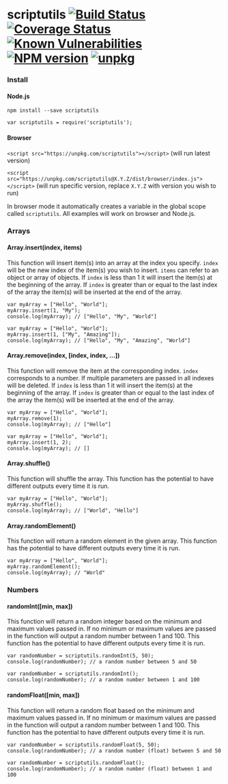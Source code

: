# scriptutils [![Build Status](https://travis-ci.org/rrainn/scriptutils.svg?branch=master)](https://travis-ci.org/rrainn/scriptutils) [![Coverage Status](https://coveralls.io/repos/github/rrainn/scriptutils/badge.svg?branch=master)](https://coveralls.io/github/rrainn/scriptutils?branch=master) [![Known Vulnerabilities](https://snyk.io/test/github/rrainn/scriptutils/badge.svg)](https://snyk.io/test/github/rrainn/scriptutils) [![NPM version](https://badge.fury.io/js/scriptutils.svg)](http://badge.fury.io/js/scriptutils) [![unpkg](https://img.shields.io/badge/browser-unpkg-brightgreen.svg)](https://unpkg.com/scriptutils)

### Install

#### Node.js

`npm install --save scriptutils`

`var scriptutils = require('scriptutils');`

#### Browser

`<script src="https://unpkg.com/scriptutils"></script>` (will run latest version)

`<script src="https://unpkg.com/scriptutils@X.Y.Z/dist/browser/index.js"></script>` (will run specific version, replace `X.Y.Z` with version you wish to run)

In browser mode it automatically creates a variable in the global scope called `scriptutils`. All examples will work on browser and Node.js.

### Arrays

#### Array.insert(index, items)

This function will insert item(s) into an array at the index you specify. `index` will be the new index of the item(s) you wish to insert. `items` can refer to an object or array of objects. If `index` is less than 1 it will insert the item(s) at the beginning of the array. If `index` is greater than or equal to the last index of the array the item(s) will be inserted at the end of the array.

```
var myArray = ["Hello", "World"];
myArray.insert(1, "My");
console.log(myArray); // ["Hello", "My", "World"]
```

```
var myArray = ["Hello", "World"];
myArray.insert(1, ["My", "Amazing"]);
console.log(myArray); // ["Hello", "My", "Amazing", "World"]
```

#### Array.remove(index, [index, index, ...])

This function will remove the item at the corresponding index. `index` corresponds to a number. If multiple parameters are passed in all indexes will be deleted. If `index` is less than 1 it will insert the item(s) at the beginning of the array. If `index` is greater than or equal to the last index of the array the item(s) will be inserted at the end of the array.

```
var myArray = ["Hello", "World"];
myArray.remove(1);
console.log(myArray); // ["Hello"]
```

```
var myArray = ["Hello", "World"];
myArray.insert(1, 2);
console.log(myArray); // []
```


#### Array.shuffle()

This function will shuffle the array. This function has the potential to have different outputs every time it is run.

```
var myArray = ["Hello", "World"];
myArray.shuffle();
console.log(myArray); // ["World", "Hello"]
```


#### Array.randomElement()

This function will return a random element in the given array. This function has the potential to have different outputs every time it is run.

```
var myArray = ["Hello", "World"];
myArray.randomElement();
console.log(myArray); // "World"
```


### Numbers

#### randomInt([min, max])

This function will return a random integer based on the minimum and maximum values passed in. If no minimum or maximum values are passed in the function will output a random number between 1 and 100. This function has the potential to have different outputs every time it is run.

```
var randomNumber = scriptutils.randomInt(5, 50);
console.log(randomNumber); // a random number between 5 and 50
```

```
var randomNumber = scriptutils.randomInt();
console.log(randomNumber); // a random number between 1 and 100
```

#### randomFloat([min, max])

This function will return a random float based on the minimum and maximum values passed in. If no minimum or maximum values are passed in the function will output a random number between 1 and 100. This function has the potential to have different outputs every time it is run.

```
var randomNumber = scriptutils.randomFloat(5, 50);
console.log(randomNumber); // a random number (float) between 5 and 50
```

```
var randomNumber = scriptutils.randomFloat();
console.log(randomNumber); // a random number (float) between 1 and 100
```
